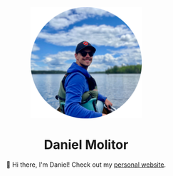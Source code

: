 <p align="center" style="text-align:center;font-size=10px;">
<img src="media/_profile.png" alt="Profile Pic" style="min-width:250px;width:30%;height:auto;">
<h1 align="center">Daniel Molitor</h1>
</p>
<p align="center">
👋 Hi there, I'm Daniel! Check out my <a href="https://dmolitor.com" target="_blank">personal website</a>.
</p>
